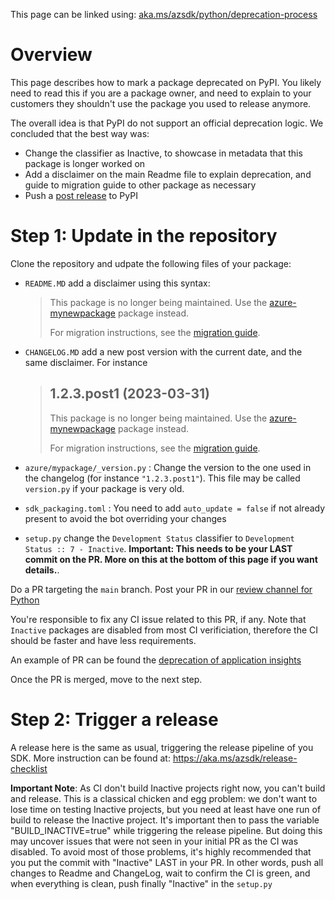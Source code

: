 This page can be linked using: [aka.ms/azsdk/python/deprecation-process](https://aka.ms/azsdk/python/deprecation-process)

# Overview

This page describes how to mark a package deprecated on PyPI. You likely need to read this if you are a package owner, and need to explain to your customers 
they shouldn't use the package you used to release anymore.

The overall idea is that PyPI do not support an official deprecation logic. We concluded that the best way was:
- Change the classifier as Inactive, to showcase in metadata that this package is longer worked on
- Add a disclaimer on the main Readme file to explain deprecation, and guide to migration guide to other package as necessary
- Push a [post release](https://peps.python.org/pep-0440/#post-releases) to PyPI

# Step 1: Update in the repository

Clone the repository and udpate the following files of your package:
- `README.MD` add a disclaimer using this syntax:

   > This package is no longer being maintained. Use the [azure-mynewpackage](https://pypi.org/project/azure-mynewpackage/) package instead.
   >
   > For migration instructions, see the [migration guide](https://aka.ms/azsdk/python/migrate/my-new-package).

- `CHANGELOG.MD` add a new post version with the current date, and the same disclaimer. For instance

   > ## 1.2.3.post1 (2023-03-31)
   >
   > This package is no longer being maintained. Use the [azure-mynewpackage](https://pypi.org/project/azure-mynewpackage/) package instead.
   >
   > For migration instructions, see the [migration guide](https://aka.ms/azsdk/python/migrate/my-new-package).

- `azure/mypackage/_version.py` : Change the version to the one used in the changelog (for instance `"1.2.3.post1"`). This file may be called `version.py` if your package is very old.
- `sdk_packaging.toml` : You need to add `auto_update = false` if not already present to avoid the bot overriding your changes
- `setup.py` change the `Development Status` classifier to `Development Status :: 7 - Inactive`. **Important: This needs to be your LAST commit on the PR. More on this at the bottom of this page if you want details.**.

Do a PR targeting the `main` branch. Post your PR in our [review channel for Python](https://teams.microsoft.com/l/channel/19%3a4175567f1e154a80ab5b88cbd22ea92f%40thread.skype/Language%2520-%2520Python%2520-%2520Reviews?groupId=3e17dcb0-4257-4a30-b843-77f47f1d4121&tenantId=72f988bf-86f1-41af-91ab-2d7cd011db47)

You're responsible to fix any CI issue related to this PR, if any. Note that `Inactive` packages are disabled from most CI verificiation, therefore the CI should be faster and
have less requirements.

An example of PR can be found the [deprecation of application insights](https://github.com/Azure/azure-sdk-for-python/pull/23024/files)

Once the PR is merged, move to the next step.

# Step 2: Trigger a release 

A release here is the same as usual, triggering the release pipeline of you SDK. More instruction can be found at: https://aka.ms/azsdk/release-checklist

**Important Note**: As CI don't build Inactive projects right now, you can't build and release. This is a classical chicken and egg problem: we don't want to lose time on testing Inactive projects, but you need at least have one run of build to release the Inactive project. It's important then to pass the variable "BUILD_INACTIVE=true" while triggering the release pipeline. But doing this may uncover issues that were not seen in your initial PR as the CI was disabled. To avoid most of those problems, it's highly recommended that you put the commit with "Inactive" LAST in your PR. In other words, push all changes to Readme and ChangeLog, wait to confirm the CI is green, and when everything is clean, push finally "Inactive" in the `setup.py`

